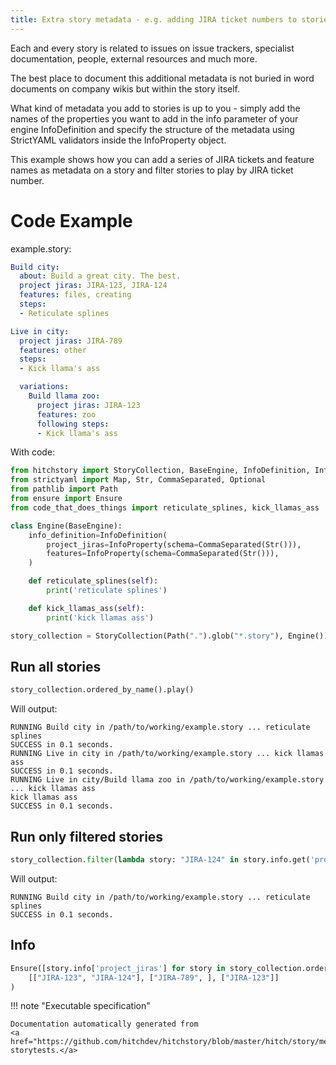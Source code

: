 ```yaml
---
title: Extra story metadata - e.g. adding JIRA ticket numbers to stories
---
```




Each and every story is related to issues on issue trackers,
specialist documentation, people, external resources and much more.

The best place to document this additional metadata is not buried in
word documents on company wikis but within the story itself.

What kind of metadata you add to stories is up to you -
simply add the names of the properties you want to add
in the info parameter of your engine InfoDefinition and
specify the structure of the metadata using StrictYAML
validators inside the InfoProperty object.

This example shows how you can add a series of JIRA tickets
and feature names as metadata on a story and filter stories
to play by JIRA ticket number.


# Code Example



example.story:

```yaml
Build city:
  about: Build a great city. The best.
  project jiras: JIRA-123, JIRA-124
  features: files, creating
  steps:
  - Reticulate splines

Live in city:
  project jiras: JIRA-789
  features: other
  steps:
  - Kick llama's ass

  variations:
    Build llama zoo:
      project jiras: JIRA-123
      features: zoo
      following steps:
      - Kick llama's ass
```

With code:

```python
from hitchstory import StoryCollection, BaseEngine, InfoDefinition, InfoProperty
from strictyaml import Map, Str, CommaSeparated, Optional
from pathlib import Path
from ensure import Ensure
from code_that_does_things import reticulate_splines, kick_llamas_ass

class Engine(BaseEngine):
    info_definition=InfoDefinition(
        project_jiras=InfoProperty(schema=CommaSeparated(Str())),
        features=InfoProperty(schema=CommaSeparated(Str())),
    )

    def reticulate_splines(self):
        print('reticulate splines')

    def kick_llamas_ass(self):
        print('kick llamas ass')

story_collection = StoryCollection(Path(".").glob("*.story"), Engine())

```




## Run all stories







```python
story_collection.ordered_by_name().play()
```

Will output:
```
RUNNING Build city in /path/to/working/example.story ... reticulate splines
SUCCESS in 0.1 seconds.
RUNNING Live in city in /path/to/working/example.story ... kick llamas ass
SUCCESS in 0.1 seconds.
RUNNING Live in city/Build llama zoo in /path/to/working/example.story ... kick llamas ass
kick llamas ass
SUCCESS in 0.1 seconds.
```





## Run only filtered stories







```python
story_collection.filter(lambda story: "JIRA-124" in story.info.get('project_jiras')).ordered_by_name().play()

```

Will output:
```
RUNNING Build city in /path/to/working/example.story ... reticulate splines
SUCCESS in 0.1 seconds.
```





## Info







```python
Ensure([story.info['project_jiras'] for story in story_collection.ordered_by_name()]).equals(
    [["JIRA-123", "JIRA-124"], ["JIRA-789", ], ["JIRA-123"]]
)

```









!!! note "Executable specification"

    Documentation automatically generated from 
    <a href="https://github.com/hitchdev/hitchstory/blob/master/hitch/story/metadata.story">metadata.story
    storytests.</a>

